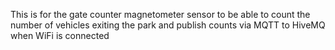 This is for the gate counter magnetometer sensor to be able to count the number of vehicles exiting the park and publish counts via MQTT to HiveMQ when WiFi is connected
